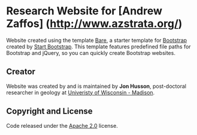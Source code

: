 # Research Website for [Andrew Zaffos] (http://www.azstrata.org/)

Website created using the template [Bare](http://startbootstrap.com/template-overviews/bare/), a starter template for [Bootstrap](http://getbootstrap.com/) created by [Start Bootstrap](http://startbootstrap.com/). This template features predefined file paths for Bootstrap and jQuery, so you can quickly create Bootstrap websites.

## Creator

Website was created by and is maintained by **Jon Husson**, post-doctoral researcher in geology at [Univeristy of Wisconsin - Madison](http://geoscience.wisc.edu/geoscience/).

## Copyright and License

Code released under the [Apache 2.0](https://github.com/IronSummitMedia/startbootstrap-bare/blob/gh-pages/LICENSE) license.
